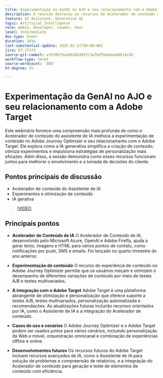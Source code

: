 ```yaml
---
title: Experimentação da GenAI no AJO e seu relacionamento com a Adobe Target
description: A reunião destacou os recursos do Acelerador de conteúdo de IA para geração de texto, imagens e HTML, experimentação de conteúdo por meio do Adobe Journey Optimizer, integração com o Adobe Target para otimização e personalização, vários casos de uso para ferramentas combinadas e desenvolvimentos futuros, incluindo recursos aprimorados de IA.
feature: AI Assistant, Generative AI
topic: Artificial Intelligence
role: Admin, Developer, Leader, User
level: Intermediate
doc-type: Event
duration: 2016
last-substantial-update: 2025-02-21T00:00:00Z
jira: KT-17374
source-git-commit: e7bf8b79ad4920b303fc3afbdfb4adee60614c88
workflow-type: tm+mt
source-wordcount: '303'
ht-degree: 1%

---
```



# Experimentação da GenAI no AJO e seu relacionamento com a Adobe Target

Este webinário fornece uma compreensão mais profunda de como o Acelerador de conteúdo do assistente de IA melhora a experimentação de conteúdo no Adobe Journey Optimizer e seu relacionamento com o Adobe Target. Ele explora como a IA generativa simplifica a criação de conteúdo, otimiza experimentos e impulsiona estratégias de personalização mais eficazes. Além disso, a sessão demonstra como esses recursos funcionam juntos para melhorar o envolvimento e a tomada de decisões do cliente.

## Pontos principais de discussão

* Acelerador de conteúdo do Assistente de IA
* Experimentos e otimização de conteúdo
* IA gerativa

>[!VIDEO](https://video.tv.adobe.com/v/3444453/?learn=on&enablevpops)

## Principais pontos

* **Acelerador de Conteúdo de IA** O Acelerador de Conteúdo de IA, desenvolvido pelo Microsoft Azure, OpenAI e Adobe Firefly, ajuda a gerar texto, imagens e HTML para vários pontos de contato, como notificações por push, SMS e emails. Foi lançado no quarto trimestre do ano anterior.

* **Experimentação de conteúdo** O recurso de experiência de conteúdo no Adobe Journey Optimizer permite que os usuários meçam e otimizem o desempenho de diferentes variações de conteúdo por meio de testes A/B e testes multivariados.

* **A integração com o Adobe Target** Adobe Target é uma plataforma abrangente de otimização e personalização que oferece suporte a testes A/B, testes multivariados, personalização automatizada e recomendações. As atualizações futuras incluirão recursos orientados por IA, como o Assistente de IA e a integração do Acelerador de conteúdo.

* **Casos de uso e cenários** O Adobe Journey Optimizer e o Adobe Target podem ser usados juntos para vários cenários, incluindo personalização da Web e móvel, orquestração omnicanal e combinação de experiências offline e online.

* **Desenvolvimentos futuros** Os recursos futuros do Adobe Target incluem recursos avançados de IA, como o Assistente de IA para solução de problemas e compreensão de relatórios, e a integração do Acelerador de conteúdo para geração e teste de elementos de conteúdo com eficiência.
